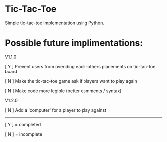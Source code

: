 # Tic-Tac-Toe
Simple tic-tac-toe implementation using Python.





# Possible future implimentations:

V1.1.0

[ Y ] Prevent users from overiding each-others placements on tic-tac-toe board

[ N ] Make the tic-tac-toe game ask if players want to play again

[ N ] Make code more legible (better comments / syntax)

V1.2.0

[ N ] Add a 'computer' for a player to play against

---------------------------------------------------------------------------------------------------------------

[ Y ] = completed

[ N ] = incomplete
